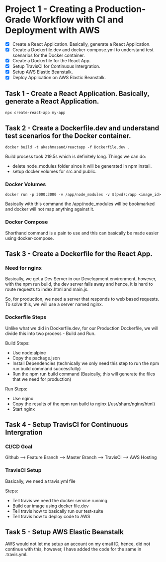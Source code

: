 # Project 1 - Creating a Production-Grade Workflow with CI and Deployment with AWS

- [X] Create a React Application. Basically, generate a React Application.
- [X] Create a Dockerfile.dev and docker-compose.yml to understand test scenarios for the Docker container.
- [X] Create a Dockerfile for the React App.
- [X] Setup TravisCI for Continuous Intergration.
- [X] Setup AWS Elastic Beanstalk.
- [X] Deploy Application on AWS Elastic Beanstalk.

## Task 1 - Create a React Application. Basically, generate a React Application.

```
npx create-react-app my-app
```

## Task 2 - Create a Dockerfile.dev and understand test scenarios for the Docker container.

```
docker build -t akashmasand/reactapp -f Dockerfile.dev .
```
Build process took 219.5s which is definitely long. Things we can do:

- delete node_modules folder since it will be generated in npm install.
- setup docker volumes for src and public.

### Docker Volumes

```
docker run -p 3000:3000 -v /app/node_modules -v $(pwd):/app <image_id>
```
Basically with this command the /app/node_modules will be bookmarked and docker will not map anything against it.

### Docker Compose

Shorthand command is a pain to use and this can basically be made easier using docker-compose.

## Task 3 - Create a Dockerfile for the React App.

### Need for nginx

Basically, we get a Dev Server in our Development environment, however, with the npm run build, the dev server falls away and hence, it is hard to route requests to index.html and main.js.

So, for production, we need a server that responds to web based requests. To solve this, we will use a server named nginx.

### Dockerfile Steps

Unlike what we did in Dockerfile.dev, for our Production Dockerfile, we will divide this into two process - Build and Run.

Build Steps:

- Use node:alpine
- Copy the package.json
- Install Dependencies (technically we only need this step to run the npm run build command successfully)
- Run the npm run build command (Basically, this will generate the files that we need for production)

Run Steps:

- Use nginx
- Copy the results of the npm run build to nginx (/usr/share/nginx/html)
- Start nginx

## Task 4 - Setup TravisCI for Continuous Intergration

### CI/CD Goal

Github --> Feature Branch --> Master Branch --> TravisCI --> AWS Hosting

### TravisCI Setup

Basically, we need a travis.yml file

Steps:

- Tell travis we need the docker service running
- Build our image using docker file.dev
- Tell travis how to basically run our test-suite
- Tell travis how to deploy code to AWS

## Task 5 - Setup AWS Elastic Beanstalk
AWS would not let me setup an account on my email ID, hence, did not continue with this, however, I have added the code for the same in .travis.yml.


